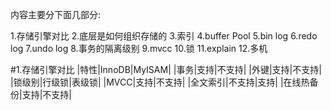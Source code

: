 内容主要分下面几部分:

1.存储引擎对比
2.底层是如何组织存储的
3.索引
4.buffer Pool
5.bin log
6.redo log
7.undo log
8.事务的隔离级别
9.mvcc
10.锁
11.explain
12.多机

#1.存储引擎对比
|特性|InnoDB|MyISAM|
|事务|支持|不支持|
|外键|支持|不支持|
|锁级别|行级锁|表级锁|
|MVCC|支持|不支持|
|全文索引|不支持|支持|
|在线热备份|支持|不支持|
